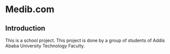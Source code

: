 # Medib.com

## Introduction
    
This is a school project. This project is done by a group of students of Addis Ababa University Technology Faculty.
